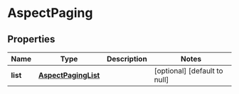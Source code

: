 # AspectPaging

## Properties
Name | Type | Description | Notes
------------ | ------------- | ------------- | -------------
**list** | [**AspectPagingList**](AspectPagingList.md) |  | [optional] [default to null]


